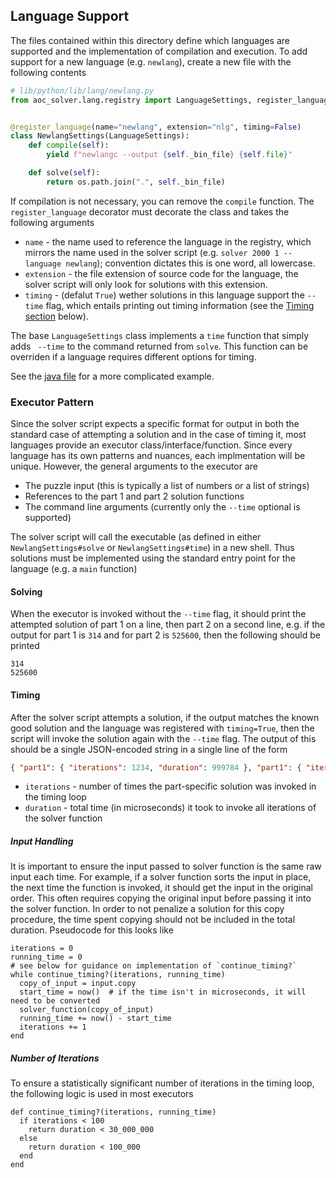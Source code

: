## Language Support

The files contained within this directory define which languages are supported and the implementation of compilation and execution. To add support for a new language (e.g. `newlang`), create a new file with the following contents

```python
# lib/python/lib/lang/newlang.py
from aoc_solver.lang.registry import LanguageSettings, register_language


@register_language(name="newlang", extension="nlg", timing=False)
class NewlangSettings(LanguageSettings):
    def compile(self):
        yield f"newlangc --output {self._bin_file} {self.file}"

    def solve(self):
        return os.path.join(".", self._bin_file)
```

If compilation is not necessary, you can remove the `compile` function. The `register_language` decorator must decorate the class and takes the following arguments

- `name` - the name used to reference the language in the registry, which mirrors the name used in the solver script (e.g. `solver 2000 1 --language newlang`); convention dictates this is one word, all lowercase.
- `extension` - the file extension of source code for the language, the solver script will only look for solutions with this extension.
- `timing` - (defalut `True`) wether solutions in this language support the `--time` flag, which entails printing out timing information (see the [Timing section](#timing) below).

The base `LanguageSettings` class implements a `time` function that simply adds ` --time` to the command returned from `solve`. This function can be overriden if a language requires different options for timing.

See the [java file](java.py) for a more complicated example.

### Executor Pattern

Since the solver script expects a specific format for output in both the standard case of attempting a solution and in the case of timing it, most languages provide an executor class/interface/function. Since every language has its own patterns and nuances, each implmentation will be unique. However, the general arguments to the executor are

- The puzzle input (this is typically a list of numbers or a list of strings)
- References to the part 1 and part 2 solution functions
- The command line arguments (currently only the `--time` optional is supported)

The solver script will call the executable (as defined in either `NewlangSettings#solve` or `NewlangSettings#time`) in a new shell. Thus solutions must be implemented using the standard entry point for the language (e.g. a `main` function)

#### Solving

When the executor is invoked without the `--time` flag, it should print the attempted solution of part 1 on a line, then part 2 on a second line, e.g. if the output for part 1 is `314` and for part 2 is `525600`, then the following should be printed

```
314
525600
```

#### Timing

After the solver script attempts a solution, if the output matches the known good solution and the language was registered with `timing=True`, then the script will invoke the solution again with the `--time` flag. The output of this should be a single JSON-encoded string in a single line of the form

```json
{ "part1": { "iterations": 1234, "duration": 999784 }, "part1": { "iterations": 567, "duration": 394555 } }
```

- `iterations` - number of times the part-specific solution was invoked in the timing loop
- `duration` - total time (in microseconds) it took to invoke all iterations of the solver function

##### Input Handling

It is important to ensure the input passed to solver function is the same raw input each time. For example, if a solver function sorts the input in place, the next time the function is invoked, it should get the input in the original order. This often requires copying the original input before passing it into the solver function. In order to not penalize a solution for this copy procedure, the time spent copying should not be included in the total duration. Pseudocode for this looks like

```
iterations = 0
running_time = 0
# see below for guidance on implementation of `continue_timing?`
while continue_timing?(iterations, running_time)
  copy_of_input = input.copy
  start_time = now()  # if the time isn't in microseconds, it will need to be converted
  solver_function(copy_of_input)
  running_time += now() - start_time
  iterations += 1
end
```

##### Number of Iterations

To ensure a statistically significant number of iterations in the timing loop, the following logic is used in most executors

```
def continue_timing?(iterations, running_time)
  if iterations < 100
    return duration < 30_000_000
  else
    return duration < 100_000
  end
end
```
